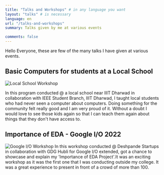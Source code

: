 ```yaml
---
title: "Talks and Workshops" # in any language you want
layout: "talks" # is necessary
language: en
url: "/talks-and-workshops"
summary: Talks given by me at various events

comments: false
---
```


Hello Everyone, these are few of the many talks I have given at various events.

## Basic Computers for students at a Local School

![Local School Workshop](/img/local-school-workshop.jpeg)

In this program conducted @ a local school near IIIT Dharwad in collaboration with IEEE Student Branch, IIIT Dharwad, I taught local students who had never seen a computer about computers. Doing something for the community felt really good and I am very proud of it. Without a doubt I would love to see those kids again so that I can teach them again about things that they don't have access to.

## Importance of EDA - Google I/O 2022
![Google I/O Workshop](/img/google-deshpande-workshop.jpeg)
In this workshop conducted @ Deshpande Startups in collaboration with GDG Hubli for Google I/O extended,
got a chance to showcase and explain my 'Importance of EDA Project'.It was an exciting workshop as it was the first one that I was conducting outside my college. It was a great experience to present in front of a crowd of more than 100.